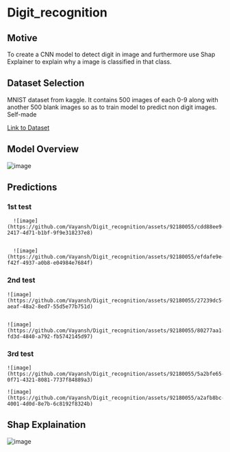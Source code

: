 # Digit_recognition

## Motive
  To create a CNN model to detect digit in image and furthermore use Shap Explainer to explain why a image is classified in that class.

## Dataset Selection
  MNIST dataset from kaggle. It contains 500 images of each 0-9 along with another 500 blank images so as to train model to predict non digit images. Self-made  
  
  [Link to Dataset](https://drive.google.com/file/d/1Qc2cAJuQD0MzCr1_-wnnYWmVXAmSfcIi/view?usp=sharing)

## Model Overview


   ![image](https://github.com/Vayansh/Digit_recognition/assets/92180055/cc131a4b-dbe4-4a72-99fa-a4499c4a3a46)


## Predictions

  ###  1st test


      ![image](https://github.com/Vayansh/Digit_recognition/assets/92180055/cdd88ee9-2417-4d71-b1bf-9f9e318237e8)


      ![image](https://github.com/Vayansh/Digit_recognition/assets/92180055/efdafe9e-f42f-4937-a0b8-e04984e7684f)

  
  ### 2nd test


    ![image](https://github.com/Vayansh/Digit_recognition/assets/92180055/27239dc5-aeaf-48a2-8ed7-55d5e77b751d)


    ![image](https://github.com/Vayansh/Digit_recognition/assets/92180055/80277aa1-fd3d-4840-a792-fb5742145d97)


  ### 3rd test


    ![image](https://github.com/Vayansh/Digit_recognition/assets/92180055/5a2bfe65-0f71-4321-8081-7737f84889a3)

    ![image](https://github.com/Vayansh/Digit_recognition/assets/92180055/a2afb8bc-4001-4d0d-8e7b-6c8192f8324b)


## Shap Explaination 


  ![image](https://github.com/Vayansh/Digit_recognition/assets/92180055/c0036489-4651-486e-b98d-075c67ae4f92)
